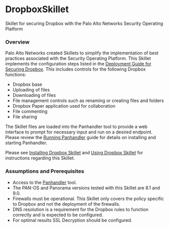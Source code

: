 # DropboxSkillet
Skillet for securing Dropbox with the Palo Alto Networks Security Operating Platform

### Overview
Palo Alto Networks created Skillets to simplify the implementation of best practices associated with the Security 
Operating Platform.  This Skillet implements the configuration steps listed in the 
[Deployment Guide for Securing Dropbox](https://www.paloaltonetworks.com/resources/guides/securing-dropbox-deployment-guide).
This includes controls for the following Dropbox functions:
- Dropbox base
- Uploading of files
- Downloading of files
- File management controls such as renaming or creating files and folders
- Dropbox Paper application used for collaboration
- File commenting
- File sharing

The Skillet files are loaded into the Panhandler tool to provide a web interface to prompt for necessary input and run 
on a desired endpoint.  Please review the [Running Panhandler](https://panhandler.readthedocs.io/en/latest/running.html) 
guide for details on installing and starting Panhandler.

Please see [Installing Dropbox Skillet](docs/install.md) and [Using Dropbox Skillet](docs/usage.md) for instructions 
regarding this Skillet.

### Assumptions and Prerequisites

- Access to the [Panhandler](https://panhandler.readthedocs.io/en/latest/) tool.
- The PAN-OS and Panorama versions tested with this Skillet are 8.1 and 9.0.
- Firewalls must be operational. This Skillet only covers the policy specific to Dropbox and not the
deployment of the firewalls.
- DNS resolution is a requirement for the Dropbox rules to function correctly and is expected to be configured.
- For optimal results SSL Decryption should be configured.